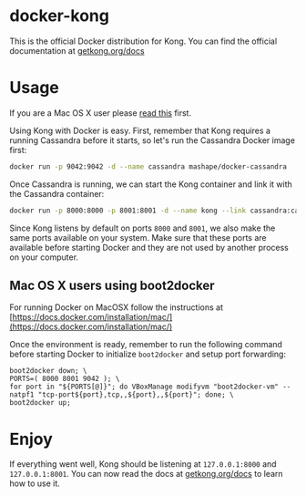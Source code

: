 # docker-kong
This is the official Docker distribution for Kong. You can find the official documentation at [getkong.org/docs](http://getkong.org/docs)

# Usage

If you are a  Mac OS X user please [read this](#mac-os-x-users-using-boot2docker) first.

Using Kong with Docker is easy. First, remember that Kong requires a running Cassandra before it starts, so let's run the Cassandra Docker image first:

```bash
docker run -p 9042:9042 -d --name cassandra mashape/docker-cassandra
```

Once Cassandra is running, we can start the Kong container and link it with the Cassandra container:

```bash
docker run -p 8000:8000 -p 8001:8001 -d --name kong --link cassandra:cassandra mashape/docker-kong:0.0.1-beta
```

Since Kong listens by default on ports `8000` and `8001`, we also make the same ports available on your system. Make sure that these ports are available before starting Docker and they are not used by another process on your computer.

##  Mac OS X users using boot2docker

For running Docker on MacOSX follow the instructions at [https://docs.docker.com/installation/mac/](https://docs.docker.com/installation/mac/)

Once the environment is ready, remember to run the following command before starting Docker to initialize `boot2docker` and setup port forwarding:

```
boot2docker down; \
PORTS=( 8000 8001 9042 ); \
for port in "${PORTS[@]}"; do VBoxManage modifyvm "boot2docker-vm" --natpf1 "tcp-port${port},tcp,,${port},,${port}"; done; \
boot2docker up;
```

# Enjoy

If everything went well, Kong should be listening at `127.0.0.1:8000` and `127.0.0.1:8001`. You can now read the docs at [getkong.org/docs](http://getkong.org/docs) to learn how to use it.
